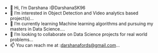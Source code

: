 - 👋 Hi, I’m Darshana :@DarshanaSK96
- 👀 I’m interested in Object Detection and Video analytics based project(s)...
- 🌱 I’m currently learning Machine learning algorithms and pursuing my masters in Data Science....
- 💞️ I’m looking to collaborate on Data Science projects for real world problems...
- 📫 You can reach me at :darshanafords@gmail.com...

<!---
DarshanaSK96/DarshanaSK96 is a ✨ special ✨ repository because its `README.md` (this file) appears on your GitHub profile.
You can click the Preview link to take a look at your changes.
--->
